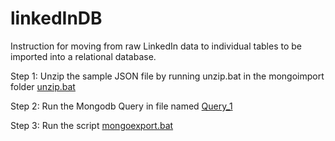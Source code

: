 # linkedInDB
Instruction for moving from raw LinkedIn data to individual tables to be imported into a relational database.

Step 1: Unzip the sample JSON file by running unzip.bat in the mongoimport folder [unzip.bat](/mongoimport/unzip.bat)

Step 2: Run the Mongodb Query in file named [Query_1](/Query_2)

Step 3: Run the script [mongoexport.bat](/mongoexport.bat)
